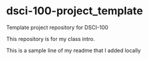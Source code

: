 # dsci-100-project_template
Template project repository for DSCI-100

This repository is for my class intro.

This is a sample line of my readme that I added locally
